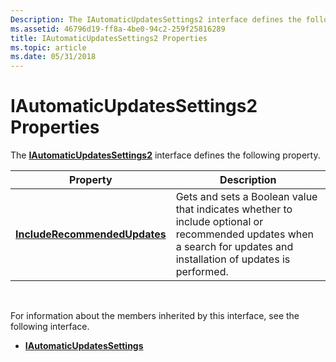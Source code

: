 ```yaml
---
Description: The IAutomaticUpdatesSettings2 interface defines the following property.
ms.assetid: 46796d19-ff8a-4be0-94c2-259f25816289
title: IAutomaticUpdatesSettings2 Properties
ms.topic: article
ms.date: 05/31/2018
---
```


# IAutomaticUpdatesSettings2 Properties

The [**IAutomaticUpdatesSettings2**](/windows/desktop/api/Wuapi/nn-wuapi-iautomaticupdatessettings2) interface defines the following property.



| Property                                                                                  | Description                                                                                                                                                         |
|-------------------------------------------------------------------------------------------|---------------------------------------------------------------------------------------------------------------------------------------------------------------------|
| [**IncludeRecommendedUpdates**](/windows/desktop/api/Wuapi/nf-wuapi-iautomaticupdatessettings2-get_includerecommendedupdates) | Gets and sets a Boolean value that indicates whether to include optional or recommended updates when a search for updates and installation of updates is performed. |



 

For information about the members inherited by this interface, see the following interface.

-   [**IAutomaticUpdatesSettings**](/windows/desktop/api/Wuapi/nn-wuapi-iautomaticupdatessettings)

 

 




